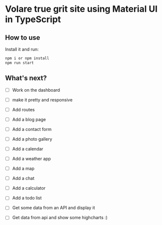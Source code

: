 # Volare true grit site using Material UI in TypeScript 

## How to use

Install it and run:

```bash
npm i or npm install
npm run start
```


## What's next?
- [ ] Work on the dashboard
- [ ] make it pretty and responsive
- [ ] Add routes
- [ ] Add a blog page
- [ ] Add a contact form
- [ ] Add a photo gallery
- [ ] Add a calendar
- [ ] Add a weather app
- [ ] Add a map
- [ ] Add a chat
- [ ] Add a calculator
- [ ] Add a todo list
- [ ] Get some data from an API and display it
- [ ] Get data from api and show some highcharts :)

